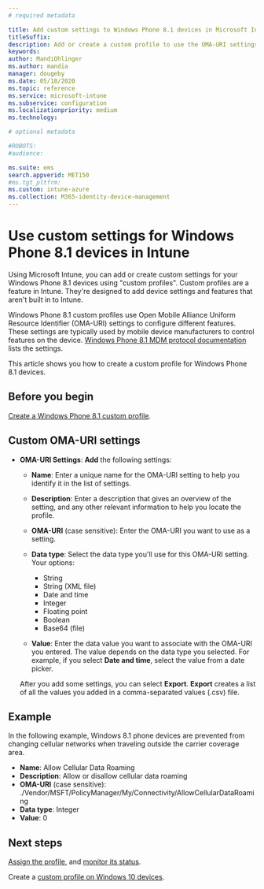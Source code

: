 ```yaml
---
# required metadata

title: Add custom settings to Windows Phone 8.1 devices in Microsoft Intune - Azure | Microsoft Docs
titleSuffix:
description: Add or create a custom profile to use the OMA-URI settings for devices running Windows Phone 8.1 in Microsoft Intune.
keywords:
author: MandiOhlinger
ms.author: mandia
manager: dougeby
ms.date: 05/18/2020
ms.topic: reference
ms.service: microsoft-intune
ms.subservice: configuration
ms.localizationpriority: medium
ms.technology:

# optional metadata

#ROBOTS:
#audience:

ms.suite: ems
search.appverid: MET150
#ms.tgt_pltfrm:
ms.custom: intune-azure
ms.collection: M365-identity-device-management
---
```


# Use custom settings for Windows Phone 8.1 devices in Intune

Using Microsoft Intune, you can add or create custom settings for your Windows Phone 8.1 devices using "custom profiles". Custom profiles are a feature in Intune. They're designed to add device settings and features that aren't built in to Intune.

Windows Phone 8.1 custom profiles use Open Mobile Alliance Uniform Resource Identifier (OMA-URI) settings to configure different features. These settings are typically used by mobile device manufacturers to control features on the device. [Windows Phone 8.1 MDM protocol documentation](https://docs.microsoft.com/previous-versions/windows/it-pro/windows-phone/dn499787(v=technet.10)) lists the settings.

This article shows you how to create a custom profile for Windows Phone 8.1 devices. 

## Before you begin

[Create a Windows Phone 8.1 custom profile](custom-settings-configure.md).

## Custom OMA-URI settings

- **OMA-URI Settings**: **Add** the following settings:

  - **Name**: Enter a unique name for the OMA-URI setting to help you identify it in the list of settings.
  - **Description**: Enter a description that gives an overview of the setting, and any other relevant information to help you locate the profile.
  - **OMA-URI** (case sensitive): Enter the OMA-URI you want to use as a setting.
  - **Data type**: Select the data type you'll use for this OMA-URI setting. Your options:

    - String
    - String (XML file)
    - Date and time
    - Integer
    - Floating point
    - Boolean
    - Base64 (file)

  - **Value**: Enter the data value you want to associate with the OMA-URI you entered. The value depends on the data type you selected. For example, if you select **Date and time**, select the value from a date picker.

  After you add some settings, you can select **Export**. **Export** creates a list of all the values you added in a comma-separated values (.csv) file.

## Example

In the following example, Windows 8.1 phone devices are prevented from changing cellular networks when traveling outside the carrier coverage area.

- **Name**: Allow Cellular Data Roaming
- **Description**: Allow or disallow cellular data roaming
- **OMA-URI** (case sensitive): ./Vendor/MSFT/PolicyManager/My/Connectivity/AllowCellularDataRoaming
- **Data type**: Integer
- **Value**: 0

## Next steps

[Assign the profile](device-profile-assign.md), and [monitor its status](device-profile-monitor.md).

Create a [custom profile on Windows 10 devices](custom-settings-windows-10.md).

